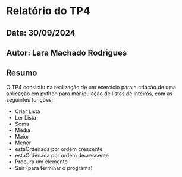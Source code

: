 # Relatório do TP4
## Data: 30/09/2024
## Autor: Lara Machado Rodrigues

## Resumo
O TP4 consistiu na realização de um exercício para a criação de uma aplicação em python para manipulação de listas de inteiros, com as seguintes funções:
- Criar Lista 
- Ler Lista
- Soma
- Média
- Maior
- Menor
- estaOrdenada por ordem crescente
- estaOrdenada por ordem decrescente
- Procura um elemento
- Sair (para terminar o programa)
